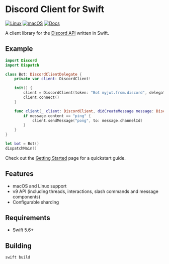 # Discord Client for Swift

[![Linux](https://github.com/fwcd/swift-discord/actions/workflows/linux.yml/badge.svg)](https://github.com/fwcd/swift-discord/actions/workflows/linux.yml)
[![macOS](https://github.com/fwcd/swift-discord/actions/workflows/mac.yml/badge.svg)](https://github.com/fwcd/swift-discord/actions/workflows/mac.yml)
[![Docs](https://github.com/fwcd/swift-discord/actions/workflows/docs.yml/badge.svg)](https://fwcd.github.io/swift-discord/documentation/discord)

<!-- TODO: Disabled until https://github.com/fwcd/swift-discord/issues/10 is resolved -->
<!-- [![macOS](https://github.com/fwcd/swift-discord/actions/workflows/mac.yml/badge.svg)](https://github.com/fwcd/swift-discord/actions/workflows/mac.yml) -->

A client library for the [Discord API](https://discord.com/developers/docs) written in Swift.

## Example

```swift
import Discord
import Dispatch

class Bot: DiscordClientDelegate {
    private var client: DiscordClient!

    init() {
        client = DiscordClient(token: "Bot myjwt.from.discord", delegate: self)
        client.connect()
    }

    func client(_ client: DiscordClient, didCreateMessage message: DiscordMessage) {
        if message.content == "ping" {
            client.sendMessage("pong", to: message.channelId)
        }
    }
}

let bot = Bot()
dispatchMain()
```

Check out the [Getting Started](UsageDocs/Getting%20Started.md) page for a quickstart guide.

## Features

- macOS and Linux support
- v9 API (including threads, interactions, slash commands and message components)
- Configurable sharding

## Requirements

- Swift 5.6+

## Building

`swift build`
